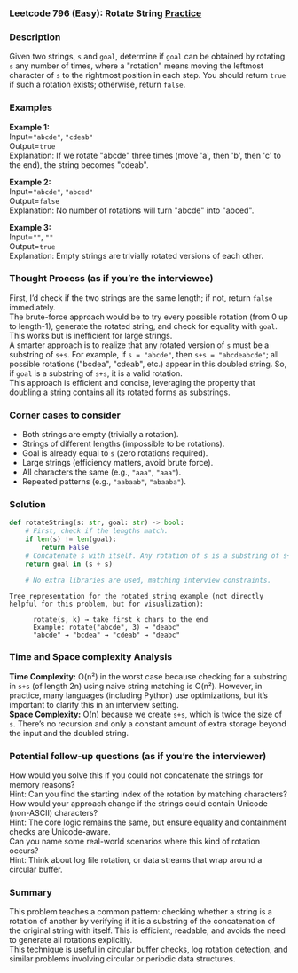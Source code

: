 ### Leetcode 796 (Easy): Rotate String [Practice](https://leetcode.com/problems/rotate-string)

### Description  
Given two strings, `s` and `goal`, determine if `goal` can be obtained by rotating `s` any number of times, where a "rotation" means moving the leftmost character of `s` to the rightmost position in each step. You should return `true` if such a rotation exists; otherwise, return `false`.

### Examples  

**Example 1:**  
Input=`"abcde"`, `"cdeab"`  
Output=`true`  
Explanation: If we rotate "abcde" three times (move 'a', then 'b', then 'c' to the end), the string becomes "cdeab".

**Example 2:**  
Input=`"abcde"`, `"abced"`  
Output=`false`  
Explanation: No number of rotations will turn "abcde" into "abced".

**Example 3:**  
Input=`""`, `""`  
Output=`true`  
Explanation: Empty strings are trivially rotated versions of each other.

### Thought Process (as if you’re the interviewee)  
First, I’d check if the two strings are the same length; if not, return `false` immediately.  
The brute-force approach would be to try every possible rotation (from 0 up to length-1), generate the rotated string, and check for equality with `goal`. This works but is inefficient for large strings.  
A smarter approach is to realize that any rotated version of `s` must be a substring of `s+s`. For example, if `s = "abcde"`, then `s+s = "abcdeabcde"`; all possible rotations ("bcdea", "cdeab", etc.) appear in this doubled string. So, if `goal` is a substring of `s+s`, it is a valid rotation.  
This approach is efficient and concise, leveraging the property that doubling a string contains all its rotated forms as substrings.

### Corner cases to consider  
- Both strings are empty (trivially a rotation).
- Strings of different lengths (impossible to be rotations).
- Goal is already equal to `s` (zero rotations required).
- Large strings (efficiency matters, avoid brute force).
- All characters the same (e.g., `"aaa"`, `"aaa"`).
- Repeated patterns (e.g., `"aabaab"`, `"abaaba"`).

### Solution

```python
def rotateString(s: str, goal: str) -> bool:
    # First, check if the lengths match.
    if len(s) != len(goal):
        return False
    # Concatenate s with itself. Any rotation of s is a substring of s+s.
    return goal in (s + s)

    # No extra libraries are used, matching interview constraints.
```

```
Tree representation for the rotated string example (not directly helpful for this problem, but for visualization):

      rotate(s, k) → take first k chars to the end
      Example: rotate("abcde", 3) → "deabc"
      "abcde" → "bcdea" → "cdeab" → "deabc"
```

### Time and Space complexity Analysis  
**Time Complexity:** O(n²) in the worst case because checking for a substring in `s+s` (of length 2n) using naive string matching is O(n²). However, in practice, many languages (including Python) use optimizations, but it’s important to clarify this in an interview setting.  
**Space Complexity:** O(n) because we create `s+s`, which is twice the size of `s`. There’s no recursion and only a constant amount of extra storage beyond the input and the doubled string.

### Potential follow-up questions (as if you’re the interviewer)  
How would you solve this if you could not concatenate the strings for memory reasons?  
Hint: Can you find the starting index of the rotation by matching characters?  
How would your approach change if the strings could contain Unicode (non-ASCII) characters?  
Hint: The core logic remains the same, but ensure equality and containment checks are Unicode-aware.  
Can you name some real-world scenarios where this kind of rotation occurs?  
Hint: Think about log file rotation, or data streams that wrap around a circular buffer.

### Summary  
This problem teaches a common pattern: checking whether a string is a rotation of another by verifying if it is a substring of the concatenation of the original string with itself. This is efficient, readable, and avoids the need to generate all rotations explicitly.  
This technique is useful in circular buffer checks, log rotation detection, and similar problems involving circular or periodic data structures.